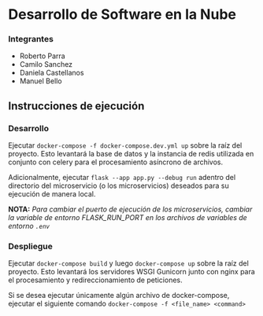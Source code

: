 # Desarrollo de Software en la Nube

### Integrantes
- Roberto Parra
- Camilo Sanchez
- Daniela Castellanos
- Manuel Bello

## Instrucciones de ejecución
### Desarrollo
Ejecutar `docker-compose -f docker-compose.dev.yml up` sobre la raíz del proyecto. Esto levantará la base de datos y la instancia de redis utilizada en conjunto con celery para el procesamiento asíncrono de archivos.

Adicionalmente, ejecutar `flask --app app.py --debug run` adentro del directorio del microservicio (o los microservicios) deseados para su ejecución de manera local.

**NOTA:** *Para cambiar el puerto de ejecución de los microservicios, cambiar la variable de entorno FLASK_RUN_PORT en los archivos de variables de entorno `.env`*

### Despliegue
Ejecutar `docker-compose build` y luego `docker-compose up` sobre la raíz del proyecto. Esto levantará los servidores WSGI Gunicorn junto con nginx para el procesamiento y redireccionamiento de peticiones.

Si se desea ejecutar únicamente algún archivo de docker-compose, ejecutar el siguiente comando `docker-compose -f <file_name> <command>`